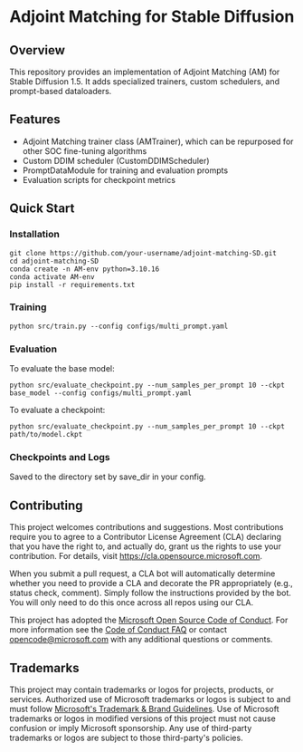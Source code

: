 # Adjoint Matching for Stable Diffusion

## Overview
This repository provides an implementation of Adjoint Matching (AM) for Stable Diffusion 1.5. It adds specialized trainers, custom schedulers, and prompt-based dataloaders.

## Features
- Adjoint Matching trainer class (AMTrainer), which can be repurposed for other SOC fine-tuning algorithms
- Custom DDIM scheduler (CustomDDIMScheduler)
- PromptDataModule for training and evaluation prompts
- Evaluation scripts for checkpoint metrics

## Quick Start

### Installation
```
git clone https://github.com/your-username/adjoint-matching-SD.git
cd adjoint-matching-SD
conda create -n AM-env python=3.10.16
conda activate AM-env
pip install -r requirements.txt
```

### Training
```
python src/train.py --config configs/multi_prompt.yaml
```

### Evaluation
To evaluate the base model:
```
python src/evaluate_checkpoint.py --num_samples_per_prompt 10 --ckpt base_model --config configs/multi_prompt.yaml
```
To evaluate a checkpoint:
```
python src/evaluate_checkpoint.py --num_samples_per_prompt 10 --ckpt path/to/model.ckpt
```

### Checkpoints and Logs
Saved to the directory set by save_dir in your config.

## Contributing

This project welcomes contributions and suggestions.  Most contributions require you to agree to a
Contributor License Agreement (CLA) declaring that you have the right to, and actually do, grant us
the rights to use your contribution. For details, visit https://cla.opensource.microsoft.com.

When you submit a pull request, a CLA bot will automatically determine whether you need to provide
a CLA and decorate the PR appropriately (e.g., status check, comment). Simply follow the instructions
provided by the bot. You will only need to do this once across all repos using our CLA.

This project has adopted the [Microsoft Open Source Code of Conduct](https://opensource.microsoft.com/codeofconduct/).
For more information see the [Code of Conduct FAQ](https://opensource.microsoft.com/codeofconduct/faq/) or
contact [opencode@microsoft.com](mailto:opencode@microsoft.com) with any additional questions or comments.

## Trademarks

This project may contain trademarks or logos for projects, products, or services. Authorized use of Microsoft 
trademarks or logos is subject to and must follow 
[Microsoft's Trademark & Brand Guidelines](https://www.microsoft.com/en-us/legal/intellectualproperty/trademarks/usage/general).
Use of Microsoft trademarks or logos in modified versions of this project must not cause confusion or imply Microsoft sponsorship.
Any use of third-party trademarks or logos are subject to those third-party's policies.
